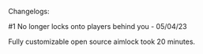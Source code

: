 Changelogs: 

#1 No longer locks onto players behind you - 05/04/23

Fully customizable open source aimlock took 20 minutes.
